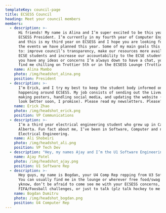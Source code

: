 ```yaml
---
templateKey: council-page
title: ECSESS Council
heading: Meet your council members
members:
  - description: >-
      Hi friends! My name is Alina and I’m super excited to be this year’s
      ECSESS President. I’m currently in my fourth year of Computer Engineering
      and this is my third year on ECSESS and I hope you are looking forward to
      the events we have planned this year. Some of my main goals this year are
      to: improve council’s transparency, make our resources more available to
      ECSE students and increase our accountability to the ECSE student body. If
      you have any ideas or concerns I’m always down to have a chat, you can
      find me chilling on Trottier 5th or in the ECSESS Lounge (Trottier 1060).
    name: Alina Mambo
    photo: /img/headshot_alina.png
    position: President
  - description: >-
      I’m Erick, and I try my best to keep the student body informed on what’s
      happening around ECSESS. My job consists of sending out the Livewire,
      making posters, handling social media, and updating the website (it’ll
      look better soon, I promise). Please read my newsletters. Please?
    name: Erick Zhao
    photo: /img/headshot_erick.png
    position: VP Communications
  - description: >-
      I’m a third year electrical engineering student who grew up in Calgary,
      Alberta. Fun fact about me, I’ve been in Software, Computer and now
      Electrical Engineering.
    name: Ali Shobeiri
    photo: /img/headshot_ali.png
    position: VP Tech Dev
  - description: "Hey, my names Ajay and I’m the U1 Software Engineering representative! I represent the ECSE student body by bringing up any issues at ECSESS and EUS council meetings. You might see me in your classes giving announcements about ECSESS events happening throughout the semester. If you have any questions or concerns regarding events or your ECSE classes you can always contact me in person or on Facebook, I’m glad to help \U0001F525\U0001F4AF"
    name: Ajay Patel
    photo: /img/headshot_ajay.png
    position: U1 Software Rep
  - description: >-
      Hey guys, my name is Bogdan, your U4 Comp Rep repping from U3 Software!
      You can usually find me in the lounge or wherever free food/swag is. So,
      yknow, don’t be afraid to come see me with your ECSESS concerns,
      FIFA/Foosball challenges, or just to talk (plz talk hockey to me daddy)
    name: Bogdan Dumitru
    photo: /img/headshot_bogdan.png
    position: U4 Computer Rep
---
```


